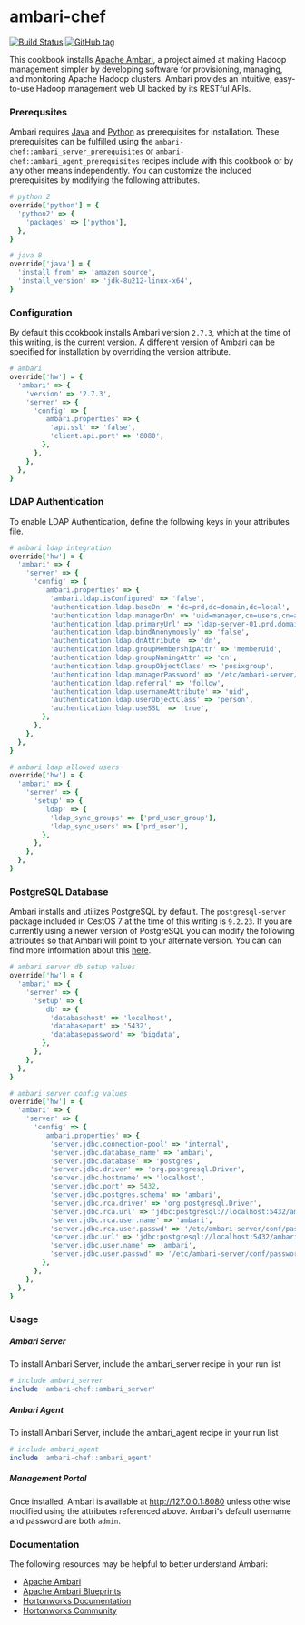 # ambari-chef

[![Build Status](https://travis-ci.org/hansohn/ambari-chef.svg?branch=master)](https://travis-ci.org/hansohn/ambari-chef) [![GitHub tag](https://img.shields.io/github/tag/hansohn/ambari-chef.svg)](https://github.com/hansohn/ambari-chef)

This cookbook installs [Apache Ambari](https://ambari.apache.org/), a project aimed at making Hadoop management simpler by developing software for provisioning, managing, and monitoring Apache Hadoop clusters. Ambari provides an intuitive, easy-to-use Hadoop management web UI backed by its RESTful APIs.

### Prerequsites

Ambari requires [Java](http://www.oracle.com/technetwork/java/javase/downloads/index.html) and [Python](https://www.python.org/) as prerequisites for installation. These prerequisites can be fulfilled using the `ambari-chef::ambari_server_prerequisites` or `ambari-chef::ambari_agent_prerequisites` recipes include with this cookbook or by any other means independently. You can customize the included prerequisites by modifying the following attributes.

```ruby
# python 2
override['python'] = {
  'python2' => {
    'packages' => ['python'],
  },
}

# java 8
override['java'] = {
  'install_from' => 'amazon_source',
  'install_version' => 'jdk-8u212-linux-x64',
}
```

### Configuration

By default this cookbook installs Ambari version ```2.7.3```, which at the time of this writing, is the current version. A different version of Ambari can be specified for installation by overriding the version attribute.

```ruby
# ambari
override['hw'] = {
  'ambari' => {
    'version' => '2.7.3',
    'server' => {
      'config' => {
        'ambari.properties' => {
          'api.ssl' => 'false',
          'client.api.port' => '8080',
        },
      },
    },
  },
}
```

### LDAP Authentication

To enable LDAP Authentication, define the following keys in your attributes file.

```ruby
# ambari ldap integration
override['hw'] = {
  'ambari' => {
    'server' => {
      'config' => {
        'ambari.properties' => {
          'ambari.ldap.isConfigured' => 'false',
          'authentication.ldap.baseDn' = 'dc=prd,dc=domain,dc=local',
          'authentication.ldap.managerDn' => 'uid=manager,cn=users,cn=accounts,dc=prd,dc=domain,dc=local',
          'authentication.ldap.primaryUrl' => 'ldap-server-01.prd.domain.local:636',
          'authentication.ldap.bindAnonymously' => 'false',
          'authentication.ldap.dnAttribute' => 'dn',
          'authentication.ldap.groupMembershipAttr' => 'memberUid',
          'authentication.ldap.groupNamingAttr' => 'cn',
          'authentication.ldap.groupObjectClass' => 'posixgroup',
          'authentication.ldap.managerPassword' => '/etc/ambari-server/conf/ldap-password.dat',
          'authentication.ldap.referral' => 'follow',
          'authentication.ldap.usernameAttribute' => 'uid',
          'authentication.ldap.userObjectClass' => 'person',
          'authentication.ldap.useSSL' => 'true',
        },
      },
    },
  },
}

# ambari ldap allowed users
override['hw'] = {
  'ambari' => {
    'server' => {
      'setup' => {
        'ldap' => {
          'ldap_sync_groups' => ['prd_user_group'],
          'ldap_sync_users' => ['prd_user'],
        },
      },
    },
  },
}
```

### PostgreSQL Database

Ambari installs and utilizes PostgreSQL by default. The `postgresql-server` package included in CestOS 7 at the time of this writing is `9.2.23`. If you are currently using a newer version of PostgreSQL you can modify the following attributes so that Ambari will point to your alternate version. You can can find more information about this [here](https://docs.hortonworks.com/HDPDocuments/Ambari-2.6.2.2/bk_ambari-administration/content/using_ambari_with_postgresql.html).

```ruby
# ambari server db setup values
override['hw'] = {
  'ambari' => {
    'server' => {
      'setup' => {
        'db' => {
          'databasehost' => 'localhost',
          'databaseport' => '5432',
          'databasepassword' => 'bigdata',
        },
      },
    },
  },
}

# ambari server config values
override['hw'] = {
  'ambari' => {
    'server' => {
      'config' => {
        'ambari.properties' => {
          'server.jdbc.connection-pool' => 'internal',
          'server.jdbc.database_name' => 'ambari',
          'server.jdbc.database' => 'postgres',
          'server.jdbc.driver' => 'org.postgresql.Driver',
          'server.jdbc.hostname' => 'localhost',
          'server.jdbc.port' => 5432,
          'server.jdbc.postgres.schema' => 'ambari',
          'server.jdbc.rca.driver' => 'org.postgresql.Driver',
          'server.jdbc.rca.url' => 'jdbc:postgresql://localhost:5432/ambari',
          'server.jdbc.rca.user.name' => 'ambari',
          'server.jdbc.rca.user.passwd' => '/etc/ambari-server/conf/password.dat',
          'server.jdbc.url' => 'jdbc:postgresql://localhost:5432/ambari',
          'server.jdbc.user.name' => 'ambari',
          'server.jdbc.user.passwd' => '/etc/ambari-server/conf/password.dat',
        },
      },
    },
  },
}
```

### Usage

##### Ambari Server

To install Ambari Server, include the ambari_server recipe in your run list

```ruby
# include ambari_server
include 'ambari-chef::ambari_server'
```

##### Ambari Agent

To install Ambari Server, include the ambari_agent recipe in your run list

```ruby
# include ambari_agent
include 'ambari-chef::ambari_agent'
```

##### Management Portal

Once installed, Ambari is available at http://127.0.0.1:8080 unless otherwise modified using the attributes referenced above. Ambari's default username and password are both `admin`.

### Documentation

The following resources may be helpful to better understand Ambari:

- [Apache Ambari](https://ambari.apache.org/)
- [Apache Ambari Blueprints](https://cwiki.apache.org/confluence/display/AMBARI/Blueprints)
- [Hortonworks Documentation](https://docs.hortonworks.com/index.html)
- [Hortonworks Community](https://community.hortonworks.com/answers/index.html)
